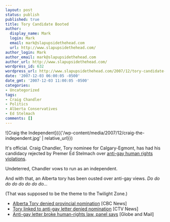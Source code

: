 ```yaml
---
layout: post
status: publish
published: true
title: Tory Candidate Booted
author:
  display_name: Mark
  login: Mark
  email: mark@slapupsidethehead.com
  url: http://www.slapupsidethehead.com/
author_login: Mark
author_email: mark@slapupsidethehead.com
author_url: http://www.slapupsidethehead.com/
wordpress_id: 632
wordpress_url: http://www.slapupsidethehead.com/2007/12/tory-candidate-booted/
date: '2007-12-03 06:00:05 -0500'
date_gmt: '2007-12-03 11:00:05 -0500'
categories:
- Uncategorized
tags:
- Craig Chandler
- Politics
- Alberta Conservatives
- Ed Stelmach
comments: []
---
```

![Craig the Independent]({{'/wp-content/media/2007/12/craig-the-independent.jpg' | relative_url}})

It's official. Craig Chandler, Tory nominee for Calgary-Egmont, has had his candidacy rejected by Premer Ed Stelmach over [anti-gay human rights violations](http://www.slapupsidethehead.com/2007/11/premier-reviews-candidate/ "The violations were confirmed on Friday").

Undeterred, Chandler vows to run as an independent.

And with that, an Alberta tory has been ousted over anti-gay views. _Do do do do do do do do..._

(That was supposed to be the theme to the Twilight Zone.)

- [Alberta Tory denied provincial nomination](http://www.cbc.ca/canada/story/2007/12/01/chandler-alberta.html) [CBC News]
- [Tory linked to anti-gay letter denied nomination](http://www.ctv.ca/servlet/ArticleNews/story/CTVNews/20071201/chandler_alberta_071201/20071201?hub=Canada) [CTV News]
- [Anti-gay letter broke human-rights law, panel says](http://www.theglobeandmail.com/servlet/story/RTGAM.20071130.waltagay1130/BNStory/National/home) [Globe and Mail]
